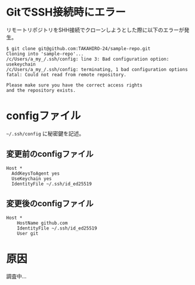 # GitでSSH接続時にエラー

リモートリポジトリをSHH接続でクローンしようとした際に以下のエラーが発生。
```
$ git clone git@github.com:TAKAHIRO-24/sample-repo.git
Cloning into 'sample-repo'...
/c/Users/a_my_/.ssh/config: line 3: Bad configuration option: usekeychain
/c/Users/a_my_/.ssh/config: terminating, 1 bad configuration options
fatal: Could not read from remote repository.

Please make sure you have the correct access rights
and the repository exists.
```

# configファイル
`~/.ssh/config` に秘密鍵を記述。

## 変更前のconfigファイル
```
Host *
  AddKeysToAgent yes
  UseKeychain yes
  IdentityFile ~/.ssh/id_ed25519
```
## 変更後のconfigファイル
```
Host *
    HostName github.com
    IdentityFile ~/.ssh/id_ed25519
    User git
```

# 原因
調査中...
